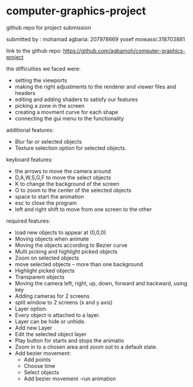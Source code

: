 # computer-graphics-project
github repo for project submission

submitted by :
mohamad agbaria: 207978669
yosef mowassi:318703881

link to the github repo:
https://github.com/agbamoh/computer-graphics-project

the difficulties we faced were:
- setting the viewports
- making the right adjustments to the renderer and viewer files and headers
- editing and adding shaders to satisfy our features
- picking a zone in the screen
- creating a movment curve for each shape
- connecting the gui menu to the functionality

additional features:
-  Blur far or selected objects
- Texture selection option for selected objects.

keyboard features:
- the arrows to move the camera around
- D,A,W,S,G,F to move the select objects
- K to change the background of the screen
- O to zoom to the center of the selected objects
- space to start the animation 
- esc to close the program
- left and right shift to move from one screen to the other


required features:
- load new objects to appear at (0,0,0)
- Moving objects when animate
- Moving the objects according to Bezier curve
- Multi picking and highlight picked objects 
- Zoom on selected objects 
- move selected objects
– more than one background
- Highlight picked objects
- Transparent objects
- Moving the camera left, right, up, down, forward and backward, using key
- Adding cameras for 2 screens
- split window to 2 screens (x and y axis)
- Layer option. 
- Every object is attached to a layer. 
- Layer can be hide or unhide.
- Add new Layer
- Edit the selected object layer
- Play button for starts and stops the animatio
- Zoom in to a chosen area and zoom out to a default state.
- Add bezier movement:
  - Add points
  - Choose time
  - Select objects
  - Add bezier movement
  -run animation
 


 
